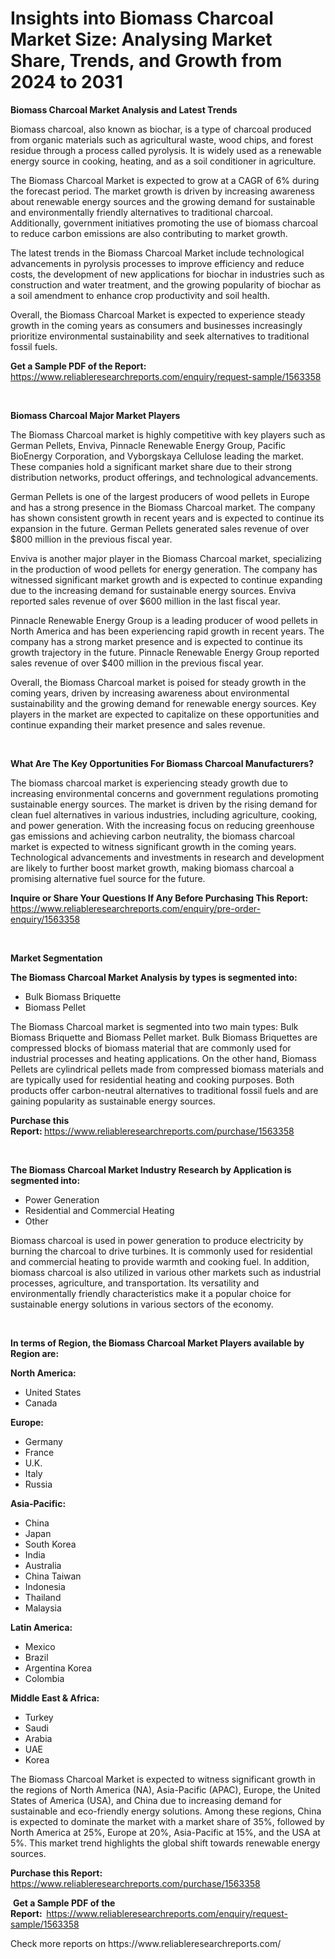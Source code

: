 <p><h1>Insights into Biomass Charcoal Market Size: Analysing Market Share, Trends, and Growth from 2024 to 2031</h1></p><p><strong>Biomass Charcoal Market Analysis and Latest Trends</strong></p>
<p><p>Biomass charcoal, also known as biochar, is a type of charcoal produced from organic materials such as agricultural waste, wood chips, and forest residue through a process called pyrolysis. It is widely used as a renewable energy source in cooking, heating, and as a soil conditioner in agriculture.</p><p>The Biomass Charcoal Market is expected to grow at a CAGR of 6% during the forecast period. The market growth is driven by increasing awareness about renewable energy sources and the growing demand for sustainable and environmentally friendly alternatives to traditional charcoal. Additionally, government initiatives promoting the use of biomass charcoal to reduce carbon emissions are also contributing to market growth.</p><p>The latest trends in the Biomass Charcoal Market include technological advancements in pyrolysis processes to improve efficiency and reduce costs, the development of new applications for biochar in industries such as construction and water treatment, and the growing popularity of biochar as a soil amendment to enhance crop productivity and soil health.</p><p>Overall, the Biomass Charcoal Market is expected to experience steady growth in the coming years as consumers and businesses increasingly prioritize environmental sustainability and seek alternatives to traditional fossil fuels.</p></p>
<p><strong>Get a Sample PDF of the Report:&nbsp;</strong> <a href="https://www.reliableresearchreports.com/enquiry/request-sample/1563358">https://www.reliableresearchreports.com/enquiry/request-sample/1563358</a></p>
<p>&nbsp;</p>
<p><strong>Biomass Charcoal Major Market Players</strong></p>
<p><p>The Biomass Charcoal market is highly competitive with key players such as German Pellets, Enviva, Pinnacle Renewable Energy Group, Pacific BioEnergy Corporation, and Vyborgskaya Cellulose leading the market. These companies hold a significant market share due to their strong distribution networks, product offerings, and technological advancements.</p><p>German Pellets is one of the largest producers of wood pellets in Europe and has a strong presence in the Biomass Charcoal market. The company has shown consistent growth in recent years and is expected to continue its expansion in the future. German Pellets generated sales revenue of over $800 million in the previous fiscal year.</p><p>Enviva is another major player in the Biomass Charcoal market, specializing in the production of wood pellets for energy generation. The company has witnessed significant market growth and is expected to continue expanding due to the increasing demand for sustainable energy sources. Enviva reported sales revenue of over $600 million in the last fiscal year.</p><p>Pinnacle Renewable Energy Group is a leading producer of wood pellets in North America and has been experiencing rapid growth in recent years. The company has a strong market presence and is expected to continue its growth trajectory in the future. Pinnacle Renewable Energy Group reported sales revenue of over $400 million in the previous fiscal year.</p><p>Overall, the Biomass Charcoal market is poised for steady growth in the coming years, driven by increasing awareness about environmental sustainability and the growing demand for renewable energy sources. Key players in the market are expected to capitalize on these opportunities and continue expanding their market presence and sales revenue.</p></p>
<p>&nbsp;</p>
<p><strong>What Are The Key Opportunities For Biomass Charcoal Manufacturers?</strong></p>
<p><p>The biomass charcoal market is experiencing steady growth due to increasing environmental concerns and government regulations promoting sustainable energy sources. The market is driven by the rising demand for clean fuel alternatives in various industries, including agriculture, cooking, and power generation. With the increasing focus on reducing greenhouse gas emissions and achieving carbon neutrality, the biomass charcoal market is expected to witness significant growth in the coming years. Technological advancements and investments in research and development are likely to further boost market growth, making biomass charcoal a promising alternative fuel source for the future.</p></p>
<p><strong>Inquire or Share Your Questions If Any Before Purchasing This Report:</strong> <a href="https://www.reliableresearchreports.com/enquiry/pre-order-enquiry/1563358">https://www.reliableresearchreports.com/enquiry/pre-order-enquiry/1563358</a></p>
<p>&nbsp;</p>
<p><strong>Market Segmentation</strong></p>
<p><strong>The Biomass Charcoal Market Analysis by types is segmented into:</strong></p>
<p><ul><li>Bulk Biomass Briquette</li><li>Biomass Pellet</li></ul></p>
<p><p>The Biomass Charcoal market is segmented into two main types: Bulk Biomass Briquette and Biomass Pellet market. Bulk Biomass Briquettes are compressed blocks of biomass material that are commonly used for industrial processes and heating applications. On the other hand, Biomass Pellets are cylindrical pellets made from compressed biomass materials and are typically used for residential heating and cooking purposes. Both products offer carbon-neutral alternatives to traditional fossil fuels and are gaining popularity as sustainable energy sources.</p></p>
<p><strong>Purchase this Report:&nbsp;</strong><a href="https://www.reliableresearchreports.com/purchase/1563358">https://www.reliableresearchreports.com/purchase/1563358</a></p>
<p>&nbsp;</p>
<p><strong>The Biomass Charcoal Market Industry Research by Application is segmented into:</strong></p>
<p><ul><li>Power Generation</li><li>Residential and Commercial Heating</li><li>Other</li></ul></p>
<p><p>Biomass charcoal is used in power generation to produce electricity by burning the charcoal to drive turbines. It is commonly used for residential and commercial heating to provide warmth and cooking fuel. In addition, biomass charcoal is also utilized in various other markets such as industrial processes, agriculture, and transportation. Its versatility and environmentally friendly characteristics make it a popular choice for sustainable energy solutions in various sectors of the economy.</p></p>
<p>&nbsp;</p>
<p><strong>In terms of Region, the Biomass Charcoal Market Players available by Region are:</strong></p>
<p>
    <p> <strong> North America: </strong>
        <ul>
            <li>United States</li>
            <li>Canada</li>
        </ul>
        </p> 
    <p> <strong> Europe: </strong>
        <ul>
            <li>Germany</li>
            <li>France</li>
            <li>U.K.</li>
            <li>Italy</li>
            <li>Russia</li>
        </ul>
        </p> 
    <p> <strong> Asia-Pacific: </strong>
        <ul>
            <li>China</li>
            <li>Japan</li>
            <li>South Korea</li>
            <li>India</li>
            <li>Australia</li>
            <li>China Taiwan</li>
            <li>Indonesia</li>
            <li>Thailand</li>
            <li>Malaysia</li>
        </ul>
        </p> 
    <p> <strong> Latin America: </strong>
        <ul>
            <li>Mexico</li>
            <li>Brazil</li>
            <li>Argentina Korea</li>
            <li>Colombia</li>
        </ul>
        </p> 
    <p> <strong> Middle East & Africa: </strong>
        <ul>
            <li>Turkey</li>
            <li>Saudi</li>
            <li>Arabia</li>
            <li>UAE</li>
            <li>Korea</li>
        </ul>
    </p>
    </p>
<p><p>The Biomass Charcoal Market is expected to witness significant growth in the regions of North America (NA), Asia-Pacific (APAC), Europe, the United States of America (USA), and China due to increasing demand for sustainable and eco-friendly energy solutions. Among these regions, China is expected to dominate the market with a market share of 35%, followed by North America at 25%, Europe at 20%, Asia-Pacific at 15%, and the USA at 5%. This market trend highlights the global shift towards renewable energy sources.</p></p>
<p><strong>Purchase this Report: </strong><a href="https://www.reliableresearchreports.com/purchase/1563358">https://www.reliableresearchreports.com/purchase/1563358</a></p>
<p>&nbsp;<strong>Get a Sample PDF of the Report:&nbsp;&nbsp;</strong><a href="https://www.reliableresearchreports.com/enquiry/request-sample/1563358">https://www.reliableresearchreports.com/enquiry/request-sample/1563358</a></p>
<p><strong></strong></p>
<p>Check more reports on https://www.reliableresearchreports.com/</p>